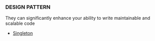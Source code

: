 ### DESIGN PATTERN

They can significantly enhance your ability to write maintainable and scalable code

- [Singleton](./Singleton/singleton-note.md)
